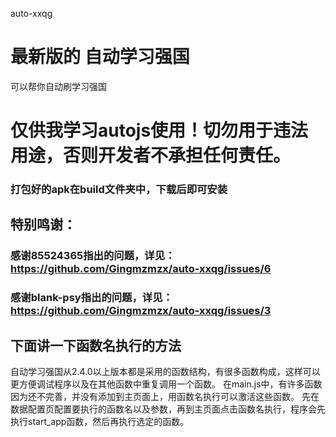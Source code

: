 auto-xxqg
# 最新版的 自动学习强国 
可以帮你自动刷学习强国
# 仅供我学习autojs使用！切勿用于违法用途，否则开发者不承担任何责任。

### 打包好的apk在build文件夹中，下载后即可安装
## 特别鸣谢：
### 感谢85524365指出的问题，详见：https://github.com/Gingmzmzx/auto-xxqg/issues/6
### 感谢blank-psy指出的问题，详见：https://github.com/Gingmzmzx/auto-xxqg/issues/3

## 下面讲一下函数名执行的方法
自动学习强国从2.4.0以上版本都是采用的函数结构，有很多函数构成，这样可以更方便调试程序以及在其他函数中重复调用一个函数。
在main.js中，有许多函数因为还不完善，并没有添加到主页面上，用函数名执行可以激活这些函数。
先在数据配置页配置要执行的函数名以及参数，再到主页面点击函数名执行，程序会先执行start_app函数，然后再执行选定的函数。

